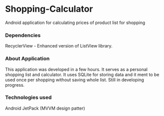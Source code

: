 # Shopping-Calculator
Android application for calculating prices of product list for shopping

### Dependencies
RecyclerView - Enhanced version of ListView library.

### About Application
This application was developed in a few hours. It serves as a personal shopping list and calculator. It uses SQLite for storing data and it ment to be used once per shopping without saving whole list. Still in developing progress.

### Technologies used
Android JetPack (MVVM design patter)
